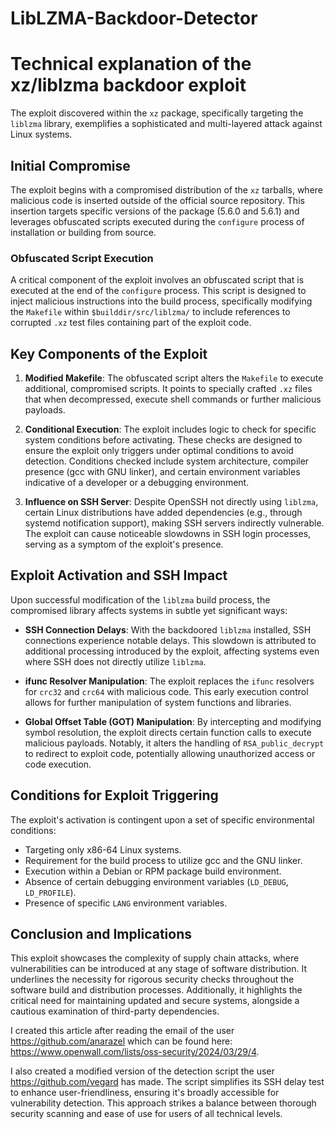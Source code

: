 # LibLZMA-Backdoor-Detector

# Technical explanation of the xz/liblzma backdoor exploit

The exploit discovered within the `xz` package, specifically targeting the `liblzma` library, exemplifies a sophisticated and multi-layered attack against Linux systems.

## Initial Compromise

The exploit begins with a compromised distribution of the `xz` tarballs, where malicious code is inserted outside of the official source repository. This insertion targets specific versions of the package (5.6.0 and 5.6.1) and leverages obfuscated scripts executed during the `configure` process of installation or building from source.

### Obfuscated Script Execution

A critical component of the exploit involves an obfuscated script that is executed at the end of the `configure` process. This script is designed to inject malicious instructions into the build process, specifically modifying the `Makefile` within `$builddir/src/liblzma/` to include references to corrupted `.xz` test files containing part of the exploit code.

## Key Components of the Exploit

1. **Modified Makefile**: The obfuscated script alters the `Makefile` to execute additional, compromised scripts. It points to specially crafted `.xz` files that when decompressed, execute shell commands or further malicious payloads.

2. **Conditional Execution**: The exploit includes logic to check for specific system conditions before activating. These checks are designed to ensure the exploit only triggers under optimal conditions to avoid detection. Conditions checked include system architecture, compiler presence (gcc with GNU linker), and certain environment variables indicative of a developer or a debugging environment.

3. **Influence on SSH Server**: Despite OpenSSH not directly using `liblzma`, certain Linux distributions have added dependencies (e.g., through systemd notification support), making SSH servers indirectly vulnerable. The exploit can cause noticeable slowdowns in SSH login processes, serving as a symptom of the exploit's presence.

## Exploit Activation and SSH Impact

Upon successful modification of the `liblzma` build process, the compromised library affects systems in subtle yet significant ways:

- **SSH Connection Delays**: With the backdoored `liblzma` installed, SSH connections experience notable delays. This slowdown is attributed to additional processing introduced by the exploit, affecting systems even where SSH does not directly utilize `liblzma`.

- **ifunc Resolver Manipulation**: The exploit replaces the `ifunc` resolvers for `crc32` and `crc64` with malicious code. This early execution control allows for further manipulation of system functions and libraries.

- **Global Offset Table (GOT) Manipulation**: By intercepting and modifying symbol resolution, the exploit directs certain function calls to execute malicious payloads. Notably, it alters the handling of `RSA_public_decrypt` to redirect to exploit code, potentially allowing unauthorized access or code execution.

## Conditions for Exploit Triggering

The exploit's activation is contingent upon a set of specific environmental conditions:

- Targeting only x86-64 Linux systems.
- Requirement for the build process to utilize gcc and the GNU linker.
- Execution within a Debian or RPM package build environment.
- Absence of certain debugging environment variables (`LD_DEBUG`, `LD_PROFILE`).
- Presence of specific `LANG` environment variables.

## Conclusion and Implications

This exploit showcases the complexity of supply chain attacks, where vulnerabilities can be introduced at any stage of software distribution. It underlines the necessity for rigorous security checks throughout the software build and distribution processes. Additionally, it highlights the critical need for maintaining updated and secure systems, alongside a cautious examination of third-party dependencies.

I created this article after reading the email of the user https://github.com/anarazel which can be found here: https://www.openwall.com/lists/oss-security/2024/03/29/4. 

I also created a modified version of the detection script the user https://github.com/vegard has made. The script simplifies its SSH delay test to enhance user-friendliness, ensuring it's broadly accessible for vulnerability detection. This approach strikes a balance between thorough security scanning and ease of use for users of all technical levels.

